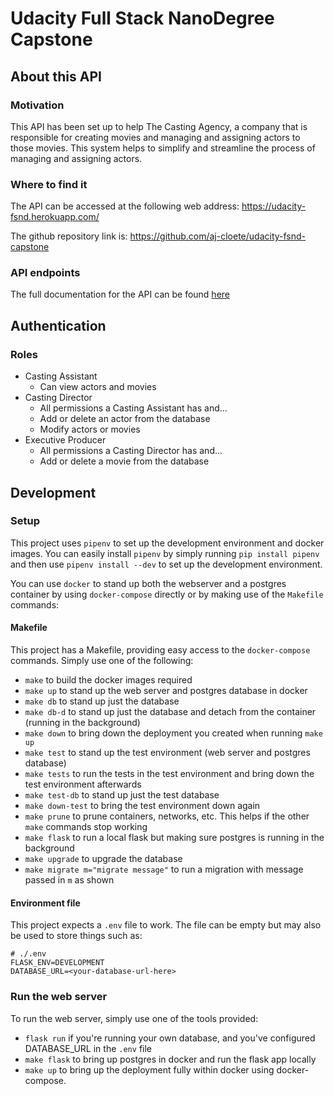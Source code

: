# Udacity Full Stack NanoDegree Capstone

## About this API
### Motivation
This API has been set up to help The Casting Agency, a company that is responsible for
creating movies and managing and assigning actors to those movies.
This system helps to simplify and streamline the process of managing and assigning actors.

### Where to find it
The API can be accessed at the following web address: https://udacity-fsnd.herokuapp.com/

The github repository link is: https://github.com/aj-cloete/udacity-fsnd-capstone

### API endpoints
The full documentation for the API can be found [here](./API.md)

## Authentication
### Roles

- Casting Assistant
  - Can view actors and movies
- Casting Director
  - All permissions a Casting Assistant has and...
  - Add or delete an actor from the database
  - Modify actors or movies
- Executive Producer
  - All permissions a Casting Director has and...
  - Add or delete a movie from the database



## Development
### Setup
This project uses `pipenv` to set up the development environment and docker images.
You can easily install `pipenv` by simply running `pip install pipenv`
and then use `pipenv install --dev` to set up the development environment.

You can use `docker` to stand up both the webserver and a postgres container by using `docker-compose` directly
or by making use of the `Makefile` commands:

#### Makefile
This project has a Makefile, providing easy access to the `docker-compose` commands.  Simply use one of the following:
- `make` to build the docker images required
- `make up` to stand up the web server and postgres database in docker
- `make db` to stand up just the database
- `make db-d` to stand up just the database and detach from the container (running in the background)
- `make down` to bring down the deployment you created when running `make up`
- `make test` to stand up the test environment (web server and postgres database)
- `make tests` to run the tests in the test environment and bring down the test environment afterwards
- `make test-db` to stand up just the test database
- `make down-test` to bring the test environment down again
- `make prune` to prune containers, networks, etc.  This helps if the other `make` commands stop working
- `make flask` to run a local flask but making sure postgres is running in the background
- `make upgrade` to upgrade the database
- `make migrate m="migrate message"` to run a migration with message passed in `m` as shown

#### Environment file
This project expects a `.env` file to work.  The file can be empty but may also be used to store things such as:

```
# ./.env
FLASK_ENV=DEVELOPMENT
DATABASE_URL=<your-database-url-here>
```

### Run the web server
To run the web server, simply use one of the tools provided:
- `flask run` if you're running your own database, and you've configured DATABASE_URL in the `.env` file
- `make flask` to bring up postgres in docker and run the flask app locally
- `make up` to bring up the deployment fully within docker using docker-compose.
